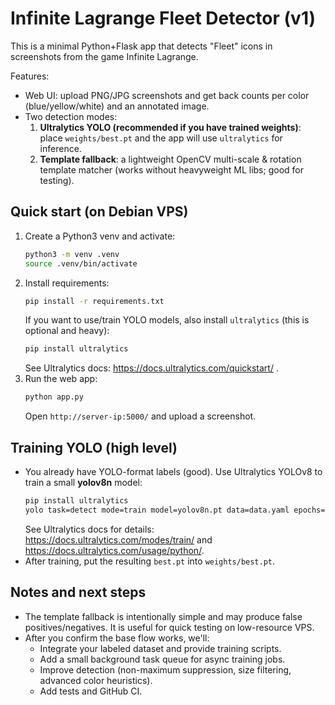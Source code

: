 # Infinite Lagrange Fleet Detector (v1)

This is a minimal Python+Flask app that detects "Fleet" icons in screenshots from the game Infinite Lagrange.

Features:
- Web UI: upload PNG/JPG screenshots and get back counts per color (blue/yellow/white) and an annotated image.
- Two detection modes:
  1. **Ultralytics YOLO (recommended if you have trained weights)**: place `weights/best.pt` and the app will use `ultralytics` for inference.
  2. **Template fallback**: a lightweight OpenCV multi-scale & rotation template matcher (works without heavyweight ML libs; good for testing).

## Quick start (on Debian VPS)
1. Create a Python3 venv and activate:
   ```bash
   python3 -m venv .venv
   source .venv/bin/activate
   ```
2. Install requirements:
   ```bash
   pip install -r requirements.txt
   ```
   If you want to use/train YOLO models, also install `ultralytics` (this is optional and heavy):
   ```bash
   pip install ultralytics
   ```
   See Ultralytics docs: https://docs.ultralytics.com/quickstart/ .  
3. Run the web app:
   ```bash
   python app.py
   ```
   Open `http://server-ip:5000/` and upload a screenshot.

## Training YOLO (high level)
- You already have YOLO-format labels (good). Use Ultralytics YOLOv8 to train a small **yolov8n** model:
  ```bash
  pip install ultralytics
  yolo task=detect mode=train model=yolov8n.pt data=data.yaml epochs=100 imgsz=640
  ```
  See Ultralytics docs for details: https://docs.ultralytics.com/modes/train/ and https://docs.ultralytics.com/usage/python/.
- After training, put the resulting `best.pt` into `weights/best.pt`.

## Notes and next steps
- The template fallback is intentionally simple and may produce false positives/negatives. It is useful for quick testing on low-resource VPS.
- After you confirm the base flow works, we'll:
  - Integrate your labeled dataset and provide training scripts.
  - Add a small background task queue for async training jobs.
  - Improve detection (non-maximum suppression, size filtering, advanced color heuristics).
  - Add tests and GitHub CI.
